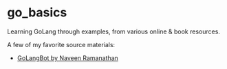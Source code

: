 # go_basics

Learning GoLang through examples, from various online & book resources.

A few of my favorite source materials:

- [GoLangBot by Naveen Ramanathan](https://golangbot.com/)
